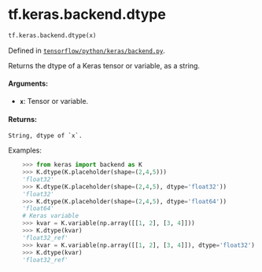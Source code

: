 <div itemscope itemtype="http://developers.google.com/ReferenceObject">
<meta itemprop="name" content="tf.keras.backend.dtype" />
<meta itemprop="path" content="Stable" />
</div>

# tf.keras.backend.dtype

``` python
tf.keras.backend.dtype(x)
```



Defined in [`tensorflow/python/keras/backend.py`](/code/stable/tensorflow/python/keras/backend.py).

Returns the dtype of a Keras tensor or variable, as a string.

#### Arguments:

* <b>`x`</b>: Tensor or variable.


#### Returns:

    String, dtype of `x`.

Examples:
```python
    >>> from keras import backend as K
    >>> K.dtype(K.placeholder(shape=(2,4,5)))
    'float32'
    >>> K.dtype(K.placeholder(shape=(2,4,5), dtype='float32'))
    'float32'
    >>> K.dtype(K.placeholder(shape=(2,4,5), dtype='float64'))
    'float64'
    # Keras variable
    >>> kvar = K.variable(np.array([[1, 2], [3, 4]]))
    >>> K.dtype(kvar)
    'float32_ref'
    >>> kvar = K.variable(np.array([[1, 2], [3, 4]]), dtype='float32')
    >>> K.dtype(kvar)
    'float32_ref'
```